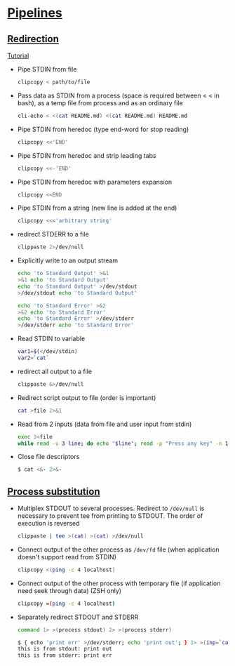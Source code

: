 # [Pipelines](https://zsh.sourceforge.io/Doc/Release/Shell-Grammar.html#Simple-Commands-_0026-Pipelines)

## [Redirection](https://zsh.sourceforge.io/Doc/Release/Redirection.html)

[Tutorial](https://web.archive.org/web/20230315225157/https://wiki.bash-hackers.org/howto/redirection_tutorial)

* Pipe STDIN from file
    ```bash
    clipcopy < path/to/file
    ```
* Pass data as STDIN from a process (space is required between < < in bash), as a temp file from process and as an ordinary file
    ```bash
    cli-echo < <(cat README.md) <(cat README.md) README.md
    ```
* Pipe STDIN from heredoc (type end-word for stop reading)
    ```bash
    clipcopy <<'END'
    ```
* Pipe STDIN from heredoc and strip leading tabs
    ```bash
    clipcopy <<-'END'
    ```
* Pipe STDIN from heredoc with parameters expansion
    ```bash
    clipcopy <<END
    ```
* Pipe STDIN from a string (new line is added at the end)
    ```bash
    clipcopy <<<'arbitrary string'
    ```
* redirect STDERR to a file
    ```bash
    clippaste 2>/dev/null
    ```
* Explicitly write to an output stream
    ```bash
    echo 'to Standard Output' >&1
    >&1 echo 'to Standard Output'
    echo 'to Standard Output' >/dev/stdout
    >/dev/stdout echo 'to Standard Output'

    echo 'to Standard Error' >&2
    >&2 echo 'to Standard Error'
    echo 'to Standard Error' >/dev/stderr
    >/dev/stderr echo 'to Standard Error'
    ```

* Read STDIN to variable
    ```bash
    var1=$(</dev/stdin)
    var2=`cat`
    ```

* redirect all output to a file
    ```bash
    clippaste &>/dev/null
    ```

* Redirect script output to file (order is important)
    ```bash
    cat >file 2>&1
    ```

* Read from 2 inputs (data from file and user input from stdin)
    ```bash
    exec 3<file
    while read -u 3 line; do echo "$line"; read -p "Press any key" -n 1; done
    ```

* Close file descriptors
    ```bash
    $ cat <&- 2>&-
    ```

## [Process substitution](http://zsh.sourceforge.net/Doc/Release/Expansion.html#Process-Substitution)

* Multiplex STDOUT to several processes. Redirect to `/dev/null` is necessary to prevent tee from printing to STDOUT. The order of execution is reversed
    ```bash
    clippaste | tee >(cat) >(cat) >/dev/null
    ```

* Connect output of the other process as `/dev/fd` file (when application doesn't support read from STDIN)
    ```bash
    clipcopy <(ping -c 4 localhost)
    ```

* Connect output of the other process with temporary file (if application need seek through data) (ZSH only)
    ```bash
    clipcopy =(ping -c 4 localhost)
    ```

* Separately redirect STDOUT and STDERR
    ```bash
    command 1> >(process stdout) 2> >(process stderr)

    $ { echo 'print err' >/dev/stderr; echo 'print out'; } 1> >(inp=`cat`; echo "this is from stdout: $inp") 2> >(inp=`cat`; echo "this is from stderr: $inp")
    this is from stdout: print out
    this is from stderr: print err
    ```
